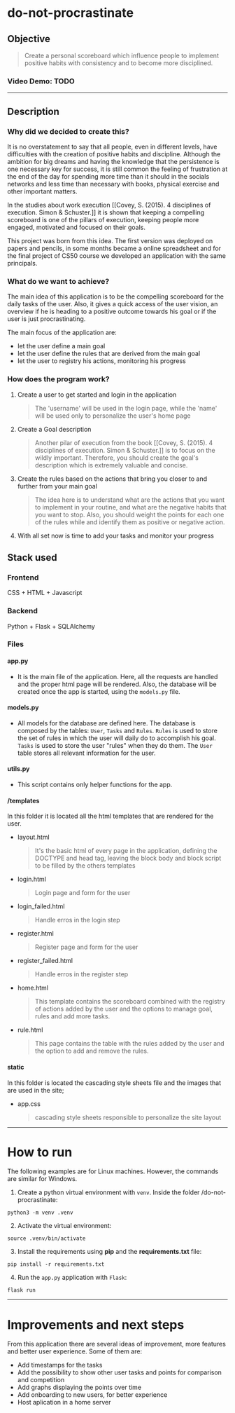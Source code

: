 # do-not-procrastinate

## Objective

> Create a personal scoreboard which influence people to implement positive habits with consistency and to become more disciplined.

### Video Demo: TODO

<URL HERE>

---

## Description

### Why did we decided to create this?

It is no overstatement to say that all people, even in different levels, have difficulties with the creation of positive habits and discipline. Although the ambition for big dreams and having the knowledge that the persistence is one necessary key for success, it is still common the feeling of frustration at the end of the day for spending more time than it should in the socials networks and less time than necessary with books, physical exercise and other important matters.

In the studies about work execution [[Covey, S. (2015). 4 disciplines of execution. Simon & Schuster.]] it is shown that keeping a compelling scoreboard is one of the pillars of execution, keeping people more engaged, motivated and focused on their goals.

This project was born from this idea. The first version was deployed on papers and pencils, in some months became a online spreadsheet and for the final project of CS50 course we developed an application with the same principals.

### What do we want to achieve?

The main idea of this application is to be the compelling scoreboard for the daily tasks of the user.
Also, it gives a quick access of the user vision, an overview if he is heading to a positive outcome
towards his goal or if the user is just procrastinating.

The main focus of the application are:

-   let the user define a main goal
-   let the user define the rules that are derived from the main goal
-   let the user to registry his actions, monitoring his progress

### How does the program work?

1. Create a user to get started and login in the application

    > The 'username' will be used in the login page, while the 'name' will be used only to personalize the user's home page

2. Create a Goal description

    > Another pilar of execution from the book [[Covey, S. (2015). 4 disciplines of execution. Simon & Schuster.]] is to focus on the wildly important. Therefore, you should create the goal's description which is extremely valuable and concise.

3. Create the rules based on the actions that bring you closer to and further from your main goal

    > The idea here is to understand what are the actions that you want to implement in your routine, and what are the negative habits that you want to stop. Also, you should weight the points for each one of the rules while and identify them as positive or negative action.

4. With all set now is time to add your tasks and monitor your progress

## Stack used

### Frontend

CSS + HTML + Javascript

### Backend

Python + Flask + SQLAlchemy

### Files

#### app.py

-   It is the main file of the application. Here, all the requests are handled
    and the proper html page will be rendered. Also, the database will be created once
    the app is started, using the `models.py` file.

#### models.py

-   All models for the database are defined here. The database is composed by
    the tables: `User`, `Tasks` and `Rules`. `Rules` is used to store the set of
    rules in which the user will daily do to accomplish his goal. `Tasks` is used
    to store the user "rules" when they do them. The `User` table stores all
    relevant information for the user.

#### utils.py

-   This script contains only helper functions for the app.

#### /templates

In this folder it is located all the html templates that are rendered for the user.

-   layout.html

    > It's the basic html of every page in the application, defining the DOCTYPE and head tag, leaving the block body and block script to be filled by the others templates

-   login.html

    > Login page and form for the user

-   login_failed.html

    > Handle erros in the login step

-   register.html

    > Register page and form for the user

-   register_failed.html

    > Handle erros in the register step

-   home.html

    > This template contains the scoreboard combined with the registry of actions added by the user and the options to manage goal, rules and add more tasks.

-   rule.html
    > This page contains the table with the rules added by the user and the option to add and remove the rules.

#### static

In this folder is located the cascading style sheets file and the images that are used in the site;

-   app.css
    > cascading style sheets responsible to personalize the site layout

---

# How to run

The following examples are for Linux machines. However, the commands are similar for Windows.

1. Create a python virtual environment with `venv`. Inside the folder /do-not-procrastinate:

`python3 -m venv .venv`

2. Activate the virtual environment:

`source .venv/bin/activate`

3. Install the requirements using **pip** and the **requirements.txt** file:

`pip install -r requirements.txt`

4. Run the `app.py` application with `Flask`:

`flask run`

---

# Improvements and next steps

From this application there are several ideas of improvement, more features and better user experience.
Some of them are:

-   Add timestamps for the tasks
-   Add the possibility to show other user tasks and points for comparison and competition
-   Add graphs displaying the points over time
-   Add onboarding to new users, for better experience
-   Host aplication in a home server
